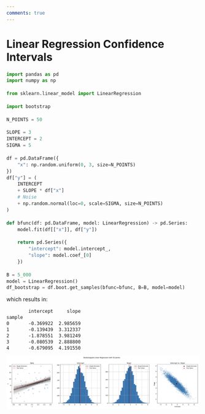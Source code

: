 ```yaml
---
comments: true
---
```

# Linear Regression Confidence Intervals

```python
import pandas as pd
import numpy as np

from sklearn.linear_model import LinearRegression

import bootstrap

N_POINTS = 50

SLOPE = 3
INTERCEPT = 2
SIGMA = 5

df = pd.DataFrame({
    "x": np.random.uniform(0, 3, size=N_POINTS)
})
df["y"] = (
    INTERCEPT
    + SLOPE * df["x"]
    # Noise
    + np.random.normal(loc=0, scale=SIGMA, size=N_POINTS)
)

def bfunc(df: pd.DataFrame, model: LinearRegression) -> pd.Series:
    model.fit(df[["x"]], df["y"])

    return pd.Series({
        "intercept": model.intercept_,
        "slope": model.coef_[0]
    })

B = 5_000
model = LinearRegression()
df_bootstrap = df.boot.get_samples(bfunc=bfunc, B=B, model=model)
```

which results in:

```text
        intercept     slope
sample
0       -0.369922  2.985659
1       -0.139439  3.312337
2       -1.878551  3.981249
3       -0.080539  2.888800
4       -0.679095  4.191550
```

![Bootstrapped Regression](./../images/bootstrapped-regression.png)

